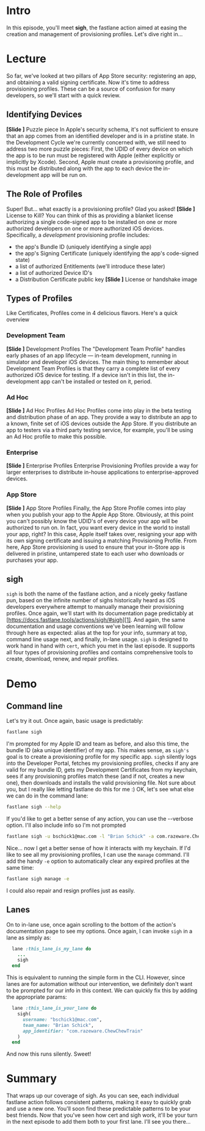 # Intro
In this episode, you'll meet **sigh**, the fastlane action aimed at easing the creation and management of provisioning profiles. Let's dive right in…
# Lecture
So far, we've looked at two pillars of App Store security: registering an app, and obtaining a valid signing certificate. Now it's time to address provisioning profiles. These can be a source of confusion for many developers, so we'll start with a quick review.
## Identifying Devices
**[Slide ]** Puzzle piece
In Apple's security schema, it's not sufficient to ensure that an app comes from an identified developer and is in a pristine state. In the Development Cycle we're currently concerned with, we still need to address two more puzzle pieces:
First, the UDID of every device on which the app is to be run must be registered with Apple (either explicitly or implicitly by Xcode). 
Second, Apple must create a provisioning profile, and this must be distributed along with the app to each device the in-development app will be run on.
## The Role of Profiles
Super! But… what exactly is a provisioning profile? Glad you asked!
**[Slide ]** License to Kill?
You can think of this as providing a blanket license authorizing a single code-signed app to be installed on one or more authorized developers on one or more authorized iOS devices.  
Specifically, a *development* provisioning profile includes:
- the app's Bundle ID (uniquely identifying a single app)
- the app's Signing Certificate (uniquely identifying the app's code-signed state)
- a list of authorized Entitlements (we'll introduce these later)
- a list of authorized Device ID's
- a Distribution Certificate public key
**[Slide ]**  License or handshake image
## Types of Profiles
 Like Certificates, Profiles come in 4 delicious flavors. Here's a quick overview
### Development Team
**[Slide ]** Development Profiles
The "Development Team Profile" handles early phases of an app lifecycle — in-team development, running in simulator and developer iOS devices. The main thing to remember about Development Team Profiles is that they carry a complete list of every authorized iOS device for testing. If a device isn't in this list, the in-development app can't be installed or tested on it, period.
### Ad Hoc
**[Slide ]** Ad Hoc Profiles
Ad Hoc Profiles come into play in the beta testing and distribution phase of an app. They provide a way to distribute an app to a known, finite set of iOS devices outside the App Store. If you distribute an app to testers via a third party testing service, for example, you'll be using an Ad Hoc profile to make this possible.
### Enterprise
**[Slide ]** Enterprise Profiles
Enterprise Provisioning Profiles provide a way for larger enterprises to distribute in-house applications to enterprise-approved devices. 
### App Store
**[Slide ]** App Store Profiles
Finally, the App Store Profile comes into play when you publish your app to the Apple App Store. Obviously, at this point you can't possibly know the UDID's of every device your app will be authorized to run on. In fact, you want every device in the world to install your app, right? 
In this case, Apple itself takes over, resigning your app with its own signing certificate and issuing a matching Provisioning Profile. From here, App Store provisioning is used to ensure that your in-Store app is delivered in pristine, untampered state to each user who downloads or purchases your app.
## sigh
`sigh` is both the name of the fastlane action, and a nicely geeky fastlane pun, based on the infinite number of sighs historically heard as iOS developers everywhere attempt to manually manage their provisioning profiles.
Once again, we'll start with its documentation page predictably at [https://docs.fastlane.tools/actions/sigh/#sigh][1]. And again, the same documentation and usage conventions we've been learning will follow through here as expected: alias at the top for your info, summary at top, command line usage next, and finally, in-lane usage.
`sigh` is designed to work hand in hand with `cert`, which you met in the last episode. It supports all four types of provisioning profiles and contains comprehensive tools to create, download, renew, and repair profiles. 
# Demo
## Command line
Let's try it out. Once again, basic usage is predictably:
```bash
fastlane sigh
```
I'm prompted for my Apple ID and team as before, and also this time, the bundle ID (aka unique identifier) of my app. This makes sense, as `sigh's` goal is to create a provisioning profile for my specific app. `sigh` silently logs into the Developer Portal, fetches my provisioning profiles, checks if any are valid for my bundle ID, gets my Development Certificates from my keychain, sees if any provisioning profiles match these (and if not, creates a new one), then downloads and installs the valid provisioning file. 
Not sure about you, but I really like letting fastlane do this for me :)
OK, let's see what else we can do in the command lane:
```bash
fastlane sigh --help
```
If you'd like to get a better sense of any action, you can use the --verbose option. I'll also include info so I'm not prompted
```bash
fastlane sigh -u bschick1@mac.com -l "Brian Schick" -a com.razeware.ChewChewTrain --verbose
```
Nice… now I get a better sense of how it interacts with my keychain.
If I'd like to see all my provisioning profiles, I can use the `manage` command. I'll add the handy `-e` option to automatically clear any expired profiles at the same time:
```bash
fastlane sigh manage -e
```
I could also repair and resign profiles just as easily.
## Lanes
On to in-lane use, once again scrolling to the bottom of the action's documentation page to see my options.
Once again, I can invoke `sigh` in a lane as simply as:
```ruby
  lane :this_lane_is_my_lane do
    ...
    sigh
  end 
```
This is equivalent to running the simple form in the CLI. However, since lanes are for automation without our intervention, we definitely don't want to be prompted for our info in this context. We can quickly fix this by adding the appropriate params:
```ruby
  lane :this_lane_is_your_lane do
    sigh(
      username: "bschick1@mac.com",
      team_name: "Brian Schick",
      app_identifier: "com.razeware.ChewChewTrain"
    )
  end 
```
And now this runs silently. Sweet!
# Summary
That wraps up our coverage of sigh. As you can see, each individual fastlane action follows consistent patterns, making it easy to quickly grab and use a new one. You'll soon find these predictable patterns to be your best friends.
Now that you've seen how cert and sigh work, it'll be your turn in the next episode to add them both to your first lane. I'll see you there…

[1]:	https://docs.fastlane.tools/actions/sigh/#sigh